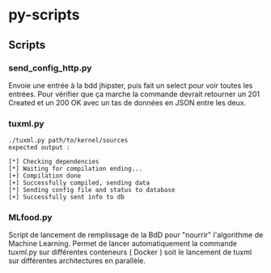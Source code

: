# py-scripts

## Scripts

### send_config_http.py
Envoie une entrée à la bdd jhipster, puis fait un select pour voir toutes les entrées. Pour vérifier que ça marche la commande devrait retourner un 201 Created et un 200 OK avec un tas de données en JSON entre les deux.

### tuxml.py
    ./tuxml.py path/to/kernel/sources
    expected output :

    [*] Checking dependencies
    [*] Waiting for compilation ending...
    [+] Compilation done
    [+] Successfully compiled, sending data
    [*] Sending config file and status to database
    [+] Successfully sent info to db

### MLfood.py

  Script de lancement de remplissage de la BdD pour "nourrir" l'algorithme de Machine Learning.
  Permet de lancer automatiquement la commande tuxml.py sur différentes conteneurs ( Docker ) soit le lancement de tuxml sur différentes architectures en parallèle.
